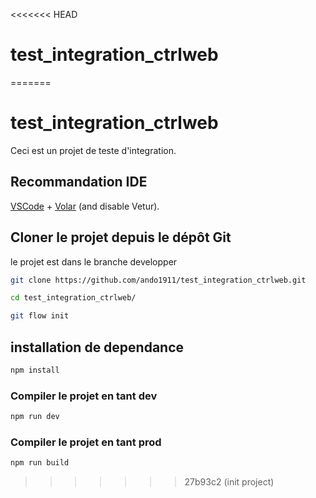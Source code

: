 <<<<<<< HEAD
# test_integration_ctrlweb
=======
# test_integration_ctrlweb

Ceci est un projet de teste d'integration.

## Recommandation IDE 

[VSCode](https://code.visualstudio.com/) + [Volar](https://marketplace.visualstudio.com/items?itemName=Vue.volar) (and disable Vetur).

## Cloner le projet depuis le dépôt Git

le projet est dans le branche developper

```sh
git clone https://github.com/ando1911/test_integration_ctrlweb.git

cd test_integration_ctrlweb/

git flow init

```
## installation de dependance

```sh
npm install
```

### Compiler le projet en tant dev

```sh
npm run dev
```

### Compiler le projet en tant prod

```sh
npm run build
```
>>>>>>> 27b93c2 (init project)
